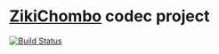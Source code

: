 # [ZikiChombo](http://zikichombo.org) codec project

[![Build Status](https://travis-ci.com/zikichombo/codec.svg?branch=master)](https://travis-ci.com/zikichombo/codec)






